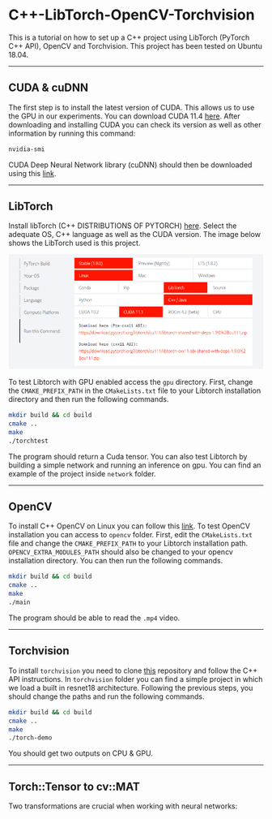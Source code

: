 # C++-LibTorch-OpenCV-Torchvision
This is a tutorial on how to set up a C++ project using LibTorch (PyTorch C++ API), OpenCV and Torchvision. This project has been tested on Ubuntu 18.04.

------
## CUDA & cuDNN

The first step is to install the latest version of CUDA. This allows us to use the GPU in our experiments. You can download CUDA 11.4 [here](https://developer.nvidia.com/cuda-downloads).
After downloading and installing CUDA you can check its version as well as other information by running this command:
```bash
nvidia-smi
```

CUDA Deep Neural Network library (cuDNN) should then be downloaded using this [link](https://developer.nvidia.com/cudnn).

------
## LibTorch
Install libTorch (C++ DISTRIBUTIONS OF PYTORCH) [here](https://pytorch.org/). Select the adequate OS, C++ language as well as the CUDA version. The image below shows the LibTorch used is this project.

![Image](https://github.com/Ghailen-Ben-Achour/Cpp-LibTorch-OpenCV-Torchvision/blob/main/images/libtorch.png)

To test Libtorch with GPU enabled access the ```gpu``` directory. First, change the ```CMAKE_PREFIX_PATH``` in the ```CMakeLists.txt``` file to your Libtorch installation directory and then run the following commands.
```bash
mkdir build && cd build
cmake ..
make
./torchtest
```
The program should return a Cuda tensor.
You can also test Libtorch by building a simple network and running an inference on gpu. You can find an example of the project inside ```network``` folder.

------
## OpenCV
To install C++ OpenCV on Linux you can follow this [link](https://docs.opencv.org/4.5.0/d7/d9f/tutorial_linux_install.html). To test OpenCV installation you can access to ```opencv``` folder. First, edit the ```CMakeLists.txt``` file and change the ```CMAKE_PREFIX_PATH``` to your Libtorch installation path. ```OPENCV_EXTRA_MODULES_PATH``` should also be changed to your opencv installation directory. You can then run the following commands.
```bash
mkdir build && cd build
cmake ..
make
./main
```
The program should be able to read the ```.mp4``` video.

------
## Torchvision
To install ```torchvision``` you need to clone [this](https://github.com/pytorch/vision) repository and follow the C++ API instructions. In ```torchvision``` folder you can find a simple project in which we load a built in resnet18 architecture. Following the previous steps, you should change the paths and run the following commands.
```bash
mkdir build && cd build
cmake ..
make
./torch-demo
```

You should get two outputs on CPU & GPU.

------
## Torch::Tensor to cv::MAT
Two transformations are crucial when working with neural networks:
